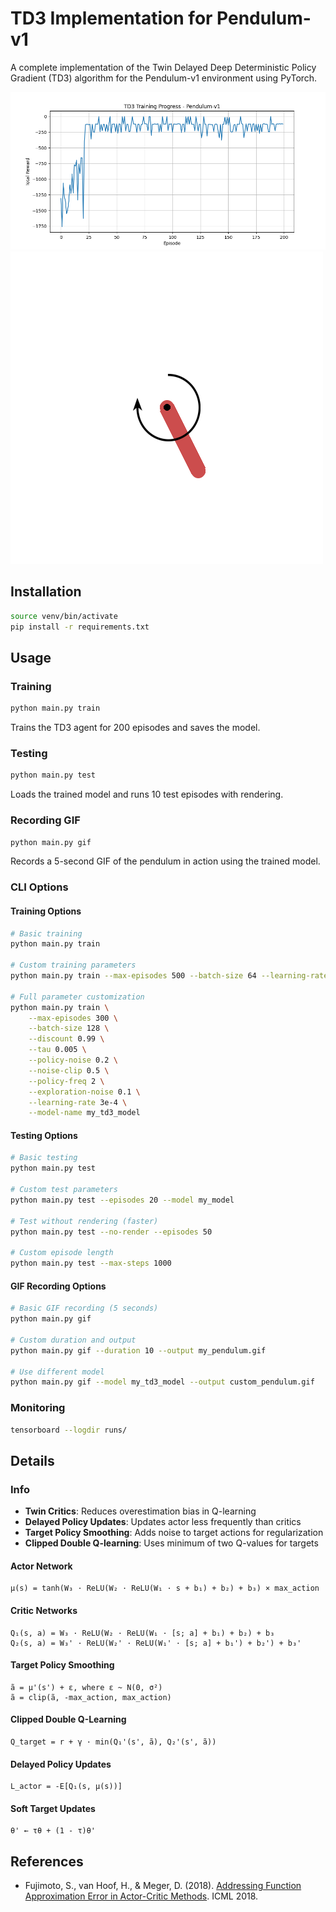# TD3 Implementation for Pendulum-v1

A complete implementation of the Twin Delayed Deep Deterministic Policy Gradient (TD3) algorithm for the Pendulum-v1 environment using PyTorch.

![](static/td3_training_progress.png)
![](static/pendulum.gif)
## Installation

```bash
source venv/bin/activate
pip install -r requirements.txt
```

## Usage

### Training

```bash
python main.py train
```

Trains the TD3 agent for 200 episodes and saves the model.

### Testing

```bash
python main.py test
```

Loads the trained model and runs 10 test episodes with rendering.

### Recording GIF

```bash
python main.py gif
```

Records a 5-second GIF of the pendulum in action using the trained model.

### CLI Options

#### Training Options
```bash
# Basic training
python main.py train

# Custom training parameters
python main.py train --max-episodes 500 --batch-size 64 --learning-rate 1e-4

# Full parameter customization
python main.py train \
    --max-episodes 300 \
    --batch-size 128 \
    --discount 0.99 \
    --tau 0.005 \
    --policy-noise 0.2 \
    --noise-clip 0.5 \
    --policy-freq 2 \
    --exploration-noise 0.1 \
    --learning-rate 3e-4 \
    --model-name my_td3_model
```

#### Testing Options
```bash
# Basic testing
python main.py test

# Custom test parameters
python main.py test --episodes 20 --model my_model

# Test without rendering (faster)
python main.py test --no-render --episodes 50

# Custom episode length
python main.py test --max-steps 1000
```

#### GIF Recording Options
```bash
# Basic GIF recording (5 seconds)
python main.py gif

# Custom duration and output
python main.py gif --duration 10 --output my_pendulum.gif

# Use different model
python main.py gif --model my_td3_model --output custom_pendulum.gif
```

### Monitoring

```bash
tensorboard --logdir runs/
```

## Details

### Info
- **Twin Critics**: Reduces overestimation bias in Q-learning
- **Delayed Policy Updates**: Updates actor less frequently than critics
- **Target Policy Smoothing**: Adds noise to target actions for regularization
- **Clipped Double Q-learning**: Uses minimum of two Q-values for targets

#### Actor Network
```
μ(s) = tanh(W₃ · ReLU(W₂ · ReLU(W₁ · s + b₁) + b₂) + b₃) × max_action
```

#### Critic Networks
```
Q₁(s, a) = W₃ · ReLU(W₂ · ReLU(W₁ · [s; a] + b₁) + b₂) + b₃
Q₂(s, a) = W₃' · ReLU(W₂' · ReLU(W₁' · [s; a] + b₁') + b₂') + b₃'
```

#### Target Policy Smoothing
```
ã = μ'(s') + ε, where ε ~ N(0, σ²)
ã = clip(ã, -max_action, max_action)
```

#### Clipped Double Q-Learning
```
Q_target = r + γ · min(Q₁'(s', ã), Q₂'(s', ã))
```

#### Delayed Policy Updates
```
L_actor = -E[Q₁(s, μ(s))]
```

#### Soft Target Updates
```
θ' ← τθ + (1 - τ)θ'
```

## References

- Fujimoto, S., van Hoof, H., & Meger, D. (2018). [Addressing Function Approximation Error in Actor-Critic Methods](https://arxiv.org/abs/1802.09477). ICML 2018.
